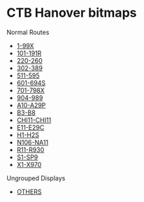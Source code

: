 # CTB Hanover bitmaps

Normal Routes
- [1-99X](index_1-99x.html)
- [101-191R](index_101-191r.html)
- [220-260](index_220-260.html)
- [302-389](index_302-389.html)
- [511-595](index_511-595.html)
- [601-694S](index_601-694s.html)
- [701-798X](index_701-798x.html)
- [904-989](index_904-989.html)
- [A10-A29P](index_A10-A29p.html)
- [B3-B8](index_B3-B8.html)
- [CHI11-CHI11](index_CHI11-CHI11.html)
- [E11-E29C](index_E11-E29c.html)
- [H1-H2S](index_H1-H2s.html)
- [N106-NA11](index_N106-NA11.html)
- [R11-R930](index_R11-R930.html)
- [S1-SP9](index_S1-SP9.html)
- [X1-X970](index_X1-X970.html)

Ungrouped Displays
- [OTHERS](index_Others.html)
